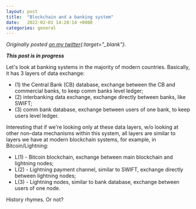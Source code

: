 ```yaml
---
layout: post
title:  "Blockchain and a banking system"
date:   2022-02-01 14:28:14 +0000
categories: general
---
```


*Originally posted [on my twitter](https://twitter.com/dashtiev){:target="_blank"}.*

***This post is in progress***

Let's look at banking systems in the majority of modern countries. Basically, it has 3 layers of data exchange:
- (1) the Central Bank (CB) database, exchange between the CB and commercial banks, to keep comm banks level ledger;
- (2) interbanking data exchange, exchange directly between banks, like SWIFT;
- (3) comm bank database, exchange between users of one bank, to keep users level ledger.

Interesting that if we're looking only at these data layers, w/o looking at other non-data mechanisms within this system, all layers are similar to layers we have at modern blockchain systems, for example, in Bitcoin/Lightning:
- L(1) - Bitcoin blockchain, exchange between main blockchain and lightning nodes;
- L(2) - Lightning payment channel, similar to SWIFT, exchange directly between lightning nodes;
- L(3) - Lightning nodes, similar to bank database, exchange between users of one node.

History rhymes. Or not?